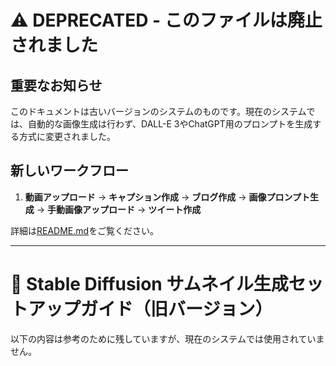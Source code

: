 # ⚠️ DEPRECATED - このファイルは廃止されました

## 重要なお知らせ

このドキュメントは古いバージョンのシステムのものです。現在のシステムでは、自動的な画像生成は行わず、DALL-E 3やChatGPT用のプロンプトを生成する方式に変更されました。

## 新しいワークフロー

1. **動画アップロード** → **キャプション作成** → **ブログ作成** → **画像プロンプト生成** → **手動画像アップロード** → **ツイート作成**

詳細は[README.md](README.md)をご覧ください。

---

# 🎨 Stable Diffusion サムネイル生成セットアップガイド（旧バージョン）

以下の内容は参考のために残していますが、現在のシステムでは使用されていません。